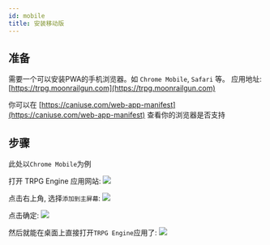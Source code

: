 ```yaml
---
id: mobile
title: 安装移动版
---
```


## 准备

需要一个可以安装PWA的手机浏览器。如 `Chrome Mobile`, `Safari` 等。
应用地址: [https://trpg.moonrailgun.com](https://trpg.moonrailgun.com)

你可以在 [https://caniuse.com/web-app-manifest](https://caniuse.com/web-app-manifest) 查看你的浏览器是否支持

## 步骤

此处以`Chrome Mobile`为例

打开 TRPG Engine 应用网站:
<img src="/img/docs/20210305221750.jpg" />

点击右上角, 选择`添加到主屏幕`:
<img src="/img/docs/20210305221810.jpg" />

点击确定:
<img src="/img/docs/20210305221824.jpg" />

然后就能在桌面上直接打开`TRPG Engine`应用了:
<img src="/img/docs/20210305222528.jpg" />
